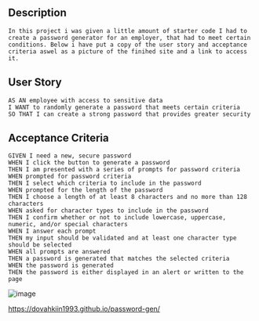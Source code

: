 ## Description

```
In this project i was given a little amount of starter code I had to create a password generator for an employer, that had to meet certain conditions. Below i have put a copy of the user story and acceptance criteria aswel as a picture of the finihed site and a link to access it.
```

## User Story

```
AS AN employee with access to sensitive data
I WANT to randomly generate a password that meets certain criteria
SO THAT I can create a strong password that provides greater security
```

## Acceptance Criteria

```
GIVEN I need a new, secure password
WHEN I click the button to generate a password
THEN I am presented with a series of prompts for password criteria
WHEN prompted for password criteria
THEN I select which criteria to include in the password
WHEN prompted for the length of the password
THEN I choose a length of at least 8 characters and no more than 128 characters
WHEN asked for character types to include in the password
THEN I confirm whether or not to include lowercase, uppercase, numeric, and/or special characters
WHEN I answer each prompt
THEN my input should be validated and at least one character type should be selected
WHEN all prompts are answered
THEN a password is generated that matches the selected criteria
WHEN the password is generated
THEN the password is either displayed in an alert or written to the page
```

![image](https://user-images.githubusercontent.com/119010245/219172874-922c6af5-e800-41dd-8295-0dca75fcad52.png)

https://dovahkiin1993.github.io/password-gen/

